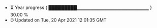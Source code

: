 - ⏳ Year progress { █████████▁▁▁▁▁▁▁▁▁▁▁▁▁▁▁▁▁▁▁▁▁ } 30.00 %
- ⏰ Updated on Tue, 20 Apr 2021 12:01:35 GMT

